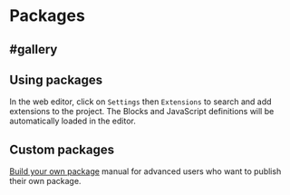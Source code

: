 # Packages

## #gallery

## Using packages

In the web editor, click on `Settings` then `Extensions` to search and add extensions to the project. The Blocks and JavaScript definitions will be automatically loaded in the editor.

## Custom packages

[Build your own package](/packages/build-your-own) manual for advanced users who want to publish their own package.